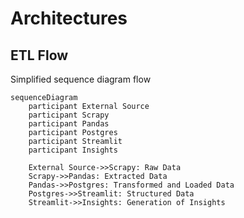 # Architectures

## ETL Flow

Simplified sequence diagram flow

```mermaid
sequenceDiagram
    participant External Source
    participant Scrapy
    participant Pandas
    participant Postgres
    participant Streamlit
    participant Insights

    External Source->>Scrapy: Raw Data
    Scrapy->>Pandas: Extracted Data
    Pandas->>Postgres: Transformed and Loaded Data
    Postgres->>Streamlit: Structured Data
    Streamlit->>Insights: Generation of Insights
```